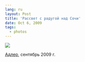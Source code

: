 ```yaml
---
lang: ru
layout: Post
title: 'Рассвет с радугой над Сочи'
date: Oct 6, 2009
tags:
  - photos
---
```


![](photo://2009-09-21_5D_1756_Artem_Sapegin)

[Адлер](http://morning.photos/albums/zubova-schel/ "Фотографии из Адлера"), сентябрь 2009 г.
